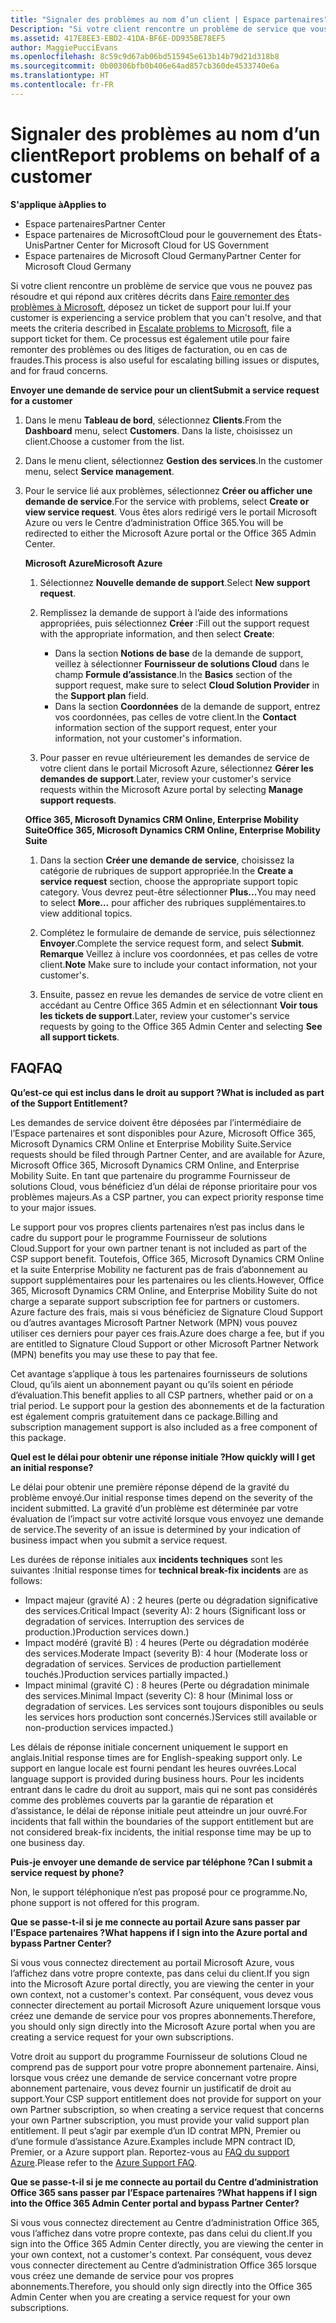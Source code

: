 ```yaml
---
title: "Signaler des problèmes au nom d’un client | Espace partenaires"
Description: "Si votre client rencontre un problème de service que vous ne pouvez pas résoudre et qui répond aux critères décrits dans Faire remonter des problèmes à Microsoft, déposez un ticket de support pour lui."
ms.assetid: 417E8EE3-EBD2-41DA-BF6E-DD935BE78EF5
author: MaggiePucciEvans
ms.openlocfilehash: 8c59c9d67ab06bd515945e613b14b79d21d318b8
ms.sourcegitcommit: 0b00306bfb0b406e64ad857cb360de4533740e6a
ms.translationtype: HT
ms.contentlocale: fr-FR
---
```

# <a name="report-problems-on-behalf-of-a-customer"></a><span data-ttu-id="345a9-103">Signaler des problèmes au nom d’un client</span><span class="sxs-lookup"><span data-stu-id="345a9-103">Report problems on behalf of a customer</span></span>

**<span data-ttu-id="345a9-104">S'applique à</span><span class="sxs-lookup"><span data-stu-id="345a9-104">Applies to</span></span>**

-  <span data-ttu-id="345a9-105">Espace partenaires</span><span class="sxs-lookup"><span data-stu-id="345a9-105">Partner Center</span></span>
-  <span data-ttu-id="345a9-106">Espace partenaires de MicrosoftCloud pour le gouvernement des États-Unis</span><span class="sxs-lookup"><span data-stu-id="345a9-106">Partner Center for Microsoft Cloud for US Government</span></span>
-  <span data-ttu-id="345a9-107">Espace partenaires de Microsoft Cloud Germany</span><span class="sxs-lookup"><span data-stu-id="345a9-107">Partner Center for Microsoft Cloud Germany</span></span>

<span data-ttu-id="345a9-108">Si votre client rencontre un problème de service que vous ne pouvez pas résoudre et qui répond aux critères décrits dans [Faire remonter des problèmes à Microsoft](escalate-problems-to-microsoft.md), déposez un ticket de support pour lui.</span><span class="sxs-lookup"><span data-stu-id="345a9-108">If your customer is experiencing a service problem that you can't resolve, and that meets the criteria described in [Escalate problems to Microsoft](escalate-problems-to-microsoft.md), file a support ticket for them.</span></span> <span data-ttu-id="345a9-109">Ce processus est également utile pour faire remonter des problèmes ou des litiges de facturation, ou en cas de fraudes.</span><span class="sxs-lookup"><span data-stu-id="345a9-109">This process is also useful for escalating billing issues or disputes, and for fraud concerns.</span></span>

**<span data-ttu-id="345a9-110">Envoyer une demande de service pour un client</span><span class="sxs-lookup"><span data-stu-id="345a9-110">Submit a service request for a customer</span></span>**

1.  <span data-ttu-id="345a9-111">Dans le menu **Tableau de bord**, sélectionnez **Clients**.</span><span class="sxs-lookup"><span data-stu-id="345a9-111">From the **Dashboard** menu, select **Customers**.</span></span> <span data-ttu-id="345a9-112">Dans la liste, choisissez un client.</span><span class="sxs-lookup"><span data-stu-id="345a9-112">Choose a customer from the list.</span></span>

2.  <span data-ttu-id="345a9-113">Dans le menu client, sélectionnez **Gestion des services**.</span><span class="sxs-lookup"><span data-stu-id="345a9-113">In the customer menu, select **Service management**.</span></span>

3.  <span data-ttu-id="345a9-114">Pour le service lié aux problèmes, sélectionnez **Créer ou afficher une demande de service**.</span><span class="sxs-lookup"><span data-stu-id="345a9-114">For the service with problems, select **Create or view service request**.</span></span> <span data-ttu-id="345a9-115">Vous êtes alors redirigé vers le portail Microsoft Azure ou vers le Centre d’administration Office&nbsp;365.</span><span class="sxs-lookup"><span data-stu-id="345a9-115">You will be redirected to either the Microsoft Azure portal or the Office 365 Admin Center.</span></span>

    **<span data-ttu-id="345a9-116">Microsoft Azure</span><span class="sxs-lookup"><span data-stu-id="345a9-116">Microsoft Azure</span></span>**

    1.  <span data-ttu-id="345a9-117">Sélectionnez **Nouvelle demande de support**.</span><span class="sxs-lookup"><span data-stu-id="345a9-117">Select **New support request**.</span></span>
    2.  <span data-ttu-id="345a9-118">Remplissez la demande de support à l’aide des informations appropriées, puis sélectionnez **Créer**&nbsp;:</span><span class="sxs-lookup"><span data-stu-id="345a9-118">Fill out the support request with the appropriate information, and then select **Create**:</span></span>
        -   <span data-ttu-id="345a9-119">Dans la section **Notions de base** de la demande de support, veillez à sélectionner **Fournisseur de solutions Cloud** dans le champ **Formule d’assistance**.</span><span class="sxs-lookup"><span data-stu-id="345a9-119">In the **Basics** section of the support request, make sure to select **Cloud Solution Provider** in the **Support plan** field.</span></span>
        -   <span data-ttu-id="345a9-120">Dans la section **Coordonnées** de la demande de support, entrez vos coordonnées, pas celles de votre client.</span><span class="sxs-lookup"><span data-stu-id="345a9-120">In the **Contact** information section of the support request, enter your information, not your customer's information.</span></span>

    3.  <span data-ttu-id="345a9-121">Pour passer en revue ultérieurement les demandes de service de votre client dans le portail Microsoft Azure, sélectionnez **Gérer les demandes de support**.</span><span class="sxs-lookup"><span data-stu-id="345a9-121">Later, review your customer's service requests within the Microsoft Azure portal by selecting **Manage support requests**.</span></span>

    **<span data-ttu-id="345a9-122">Office&nbsp;365, Microsoft Dynamics&nbsp;CRM Online, Enterprise Mobility Suite</span><span class="sxs-lookup"><span data-stu-id="345a9-122">Office 365, Microsoft Dynamics CRM Online, Enterprise Mobility Suite</span></span>**

    1.  <span data-ttu-id="345a9-123">Dans la section **Créer une demande de service**, choisissez la catégorie de rubriques de support appropriée.</span><span class="sxs-lookup"><span data-stu-id="345a9-123">In the **Create a service request** section, choose the appropriate support topic category.</span></span> <span data-ttu-id="345a9-124">Vous devrez peut-être sélectionner **Plus...**</span><span class="sxs-lookup"><span data-stu-id="345a9-124">You may need to select **More…**</span></span> <span data-ttu-id="345a9-125">pour afficher des rubriques supplémentaires.</span><span class="sxs-lookup"><span data-stu-id="345a9-125">to view additional topics.</span></span>
    2.  <span data-ttu-id="345a9-126">Complétez le formulaire de demande de service, puis sélectionnez **Envoyer**.</span><span class="sxs-lookup"><span data-stu-id="345a9-126">Complete the service request form, and select **Submit**.</span></span>
        <span data-ttu-id="345a9-127">**Remarque** Veillez à inclure vos coordonnées, et pas celles de votre client.</span><span class="sxs-lookup"><span data-stu-id="345a9-127">**Note**  Make sure to include your contact information, not your customer's.</span></span>

         

    3.  <span data-ttu-id="345a9-128">Ensuite, passez en revue les demandes de service de votre client en accédant au Centre Office&nbsp;365 Admin et en sélectionnant **Voir tous les tickets de support**.</span><span class="sxs-lookup"><span data-stu-id="345a9-128">Later, review your customer's service requests by going to the Office 365 Admin Center and selecting **See all support tickets**.</span></span>

## <a name="faq"></a><span data-ttu-id="345a9-129">FAQ</span><span class="sxs-lookup"><span data-stu-id="345a9-129">FAQ</span></span>


**<span data-ttu-id="345a9-130">Qu’est-ce qui est inclus dans le droit au support&nbsp;?</span><span class="sxs-lookup"><span data-stu-id="345a9-130">What is included as part of the Support Entitlement?</span></span>**

<span data-ttu-id="345a9-131">Les demandes de service doivent être déposées par l’intermédiaire de l’Espace partenaires et sont disponibles pour Azure, Microsoft Office&nbsp;365, Microsoft&nbsp;Dynamics&nbsp;CRM Online et Enterprise Mobility Suite.</span><span class="sxs-lookup"><span data-stu-id="345a9-131">Service requests should be filed through Partner Center, and are available for Azure, Microsoft Office 365, Microsoft Dynamics CRM Online, and Enterprise Mobility Suite.</span></span> <span data-ttu-id="345a9-132">En tant que partenaire du programme Fournisseur de solutions Cloud, vous bénéficiez d’un délai de réponse prioritaire pour vos problèmes majeurs.</span><span class="sxs-lookup"><span data-stu-id="345a9-132">As a CSP partner, you can expect priority response time to your major issues.</span></span>

<span data-ttu-id="345a9-133">Le support pour vos propres clients partenaires n’est pas inclus dans le cadre du support pour le programme Fournisseur de solutions Cloud.</span><span class="sxs-lookup"><span data-stu-id="345a9-133">Support for your own partner tenant is not included as part of the CSP support benefit.</span></span> <span data-ttu-id="345a9-134">Toutefois, Office&nbsp;365, Microsoft Dynamics CRM Online et la suite Enterprise&nbsp;Mobility ne facturent pas de frais d’abonnement au support supplémentaires pour les partenaires ou les clients.</span><span class="sxs-lookup"><span data-stu-id="345a9-134">However, Office 365, Microsoft Dynamics CRM Online, and Enterprise Mobility Suite do not charge a separate support subscription fee for partners or customers.</span></span> <span data-ttu-id="345a9-135">Azure facture des frais, mais si vous bénéficiez de Signature&nbsp;Cloud&nbsp;Support ou d’autres avantages Microsoft Partner Network (MPN) vous pouvez utiliser ces derniers pour payer ces frais.</span><span class="sxs-lookup"><span data-stu-id="345a9-135">Azure does charge a fee, but if you are entitled to Signature Cloud Support or other Microsoft Partner Network (MPN) benefits you may use these to pay that fee.</span></span>

<span data-ttu-id="345a9-136">Cet avantage s’applique à tous les partenaires fournisseurs de solutions Cloud, qu’ils aient un abonnement payant ou qu’ils soient en période d’évaluation.</span><span class="sxs-lookup"><span data-stu-id="345a9-136">This benefit applies to all CSP partners, whether paid or on a trial period.</span></span> <span data-ttu-id="345a9-137">Le support pour la gestion des abonnements et de la facturation est également compris gratuitement dans ce package.</span><span class="sxs-lookup"><span data-stu-id="345a9-137">Billing and subscription management support is also included as a free component of this package.</span></span>

**<span data-ttu-id="345a9-138">Quel est le délai pour obtenir une réponse initiale&nbsp;?</span><span class="sxs-lookup"><span data-stu-id="345a9-138">How quickly will I get an initial response?</span></span>**

<span data-ttu-id="345a9-139">Le délai pour obtenir une première réponse dépend de la gravité du problème envoyé.</span><span class="sxs-lookup"><span data-stu-id="345a9-139">Our initial response times depend on the severity of the incident submitted.</span></span> <span data-ttu-id="345a9-140">La gravité d’un problème est déterminée par votre évaluation de l’impact sur votre activité lorsque vous envoyez une demande de service.</span><span class="sxs-lookup"><span data-stu-id="345a9-140">The severity of an issue is determined by your indication of business impact when you submit a service request.</span></span>

<span data-ttu-id="345a9-141">Les durées de réponse initiales aux **incidents techniques** sont les suivantes&nbsp;:</span><span class="sxs-lookup"><span data-stu-id="345a9-141">Initial response times for **technical break-fix incidents** are as follows:</span></span>

-   <span data-ttu-id="345a9-142">Impact majeur (gravité&nbsp;A)&nbsp;: 2&nbsp;heures (perte ou dégradation significative des services.</span><span class="sxs-lookup"><span data-stu-id="345a9-142">Critical Impact (severity A): 2 hours (Significant loss or degradation of services.</span></span> <span data-ttu-id="345a9-143">Interruption des services de production.)</span><span class="sxs-lookup"><span data-stu-id="345a9-143">Production services down.)</span></span>
-   <span data-ttu-id="345a9-144">Impact modéré (gravité&nbsp;B)&nbsp;: 4&nbsp;heures (Perte ou dégradation modérée des services.</span><span class="sxs-lookup"><span data-stu-id="345a9-144">Moderate Impact (severity B): 4 hour (Moderate loss or degradation of services.</span></span> <span data-ttu-id="345a9-145">Services de production partiellement touchés.)</span><span class="sxs-lookup"><span data-stu-id="345a9-145">Production services partially impacted.)</span></span>
-   <span data-ttu-id="345a9-146">Impact minimal (gravité&nbsp;C)&nbsp;: 8&nbsp;heures (Perte ou dégradation minimale des services.</span><span class="sxs-lookup"><span data-stu-id="345a9-146">Minimal Impact (severity C): 8 hour (Minimal loss or degradation of services.</span></span> <span data-ttu-id="345a9-147">Les services sont toujours disponibles ou seuls les services hors production sont concernés.)</span><span class="sxs-lookup"><span data-stu-id="345a9-147">Services still available or non-production services impacted.)</span></span>

<span data-ttu-id="345a9-148">Les délais de réponse initiale concernent uniquement le support en anglais.</span><span class="sxs-lookup"><span data-stu-id="345a9-148">Initial response times are for English-speaking support only.</span></span> <span data-ttu-id="345a9-149">Le support en langue locale est fourni pendant les heures ouvrées.</span><span class="sxs-lookup"><span data-stu-id="345a9-149">Local language support is provided during business hours.</span></span>
<span data-ttu-id="345a9-150">Pour les incidents entrant dans le cadre du droit au support, mais qui ne sont pas considérés comme des problèmes couverts par la garantie de réparation et d’assistance, le délai de réponse initiale peut atteindre un jour ouvré.</span><span class="sxs-lookup"><span data-stu-id="345a9-150">For incidents that fall within the boundaries of the support entitlement but are not considered break-fix incidents, the initial response time may be up to one business day.</span></span>

**<span data-ttu-id="345a9-151">Puis-je envoyer une demande de service par téléphone&nbsp;?</span><span class="sxs-lookup"><span data-stu-id="345a9-151">Can I submit a service request by phone?</span></span>**

<span data-ttu-id="345a9-152">Non, le support téléphonique n’est pas proposé pour ce programme.</span><span class="sxs-lookup"><span data-stu-id="345a9-152">No, phone support is not offered for this program.</span></span>

**<span data-ttu-id="345a9-153">Que se passe-t-il si je me connecte au portail Azure sans passer par l’Espace partenaires&nbsp;?</span><span class="sxs-lookup"><span data-stu-id="345a9-153">What happens if I sign into the Azure portal and bypass Partner Center?</span></span>**

<span data-ttu-id="345a9-154">Si vous vous connectez directement au portail Microsoft&nbsp;Azure, vous l’affichez dans votre propre contexte, pas dans celui du client.</span><span class="sxs-lookup"><span data-stu-id="345a9-154">If you sign into the Microsoft Azure portal directly, you are viewing the center in your own context, not a customer's context.</span></span> <span data-ttu-id="345a9-155">Par conséquent, vous devez vous connecter directement au portail Microsoft&nbsp;Azure uniquement lorsque vous créez une demande de service pour vos propres abonnements.</span><span class="sxs-lookup"><span data-stu-id="345a9-155">Therefore, you should only sign directly into the Microsoft Azure portal when you are creating a service request for your own subscriptions.</span></span>

<span data-ttu-id="345a9-156">Votre droit au support du programme Fournisseur de solutions Cloud ne comprend pas de support pour votre propre abonnement partenaire. Ainsi, lorsque vous créez une demande de service concernant votre propre abonnement partenaire, vous devez fournir un justificatif de droit au support.</span><span class="sxs-lookup"><span data-stu-id="345a9-156">Your CSP support entitlement does not provide for support on your own Partner subscription, so when creating a service request that concerns your own Partner subscription, you must provide your valid support plan entitlement.</span></span> <span data-ttu-id="345a9-157">Il peut s’agir par exemple d’un ID contrat MPN, Premier ou d’une formule d’assistance Azure.</span><span class="sxs-lookup"><span data-stu-id="345a9-157">Examples include MPN contract ID, Premier, or a Azure support plan.</span></span> <span data-ttu-id="345a9-158">Reportez-vous au [FAQ du support Azure](http://go.microsoft.com/fwlink/?LinkId=717532).</span><span class="sxs-lookup"><span data-stu-id="345a9-158">Please refer to the [Azure Support FAQ](http://go.microsoft.com/fwlink/?LinkId=717532).</span></span>

**<span data-ttu-id="345a9-159">Que se passe-t-il si je me connecte au portail du Centre d’administration Office&nbsp;365 sans passer par l’Espace partenaires&nbsp;?</span><span class="sxs-lookup"><span data-stu-id="345a9-159">What happens if I sign into the Office 365 Admin Center portal and bypass Partner Center?</span></span>**

<span data-ttu-id="345a9-160">Si vous vous connectez directement au Centre d’administration Office&nbsp;365, vous l’affichez dans votre propre contexte, pas dans celui du client.</span><span class="sxs-lookup"><span data-stu-id="345a9-160">If you sign into the Office 365 Admin Center directly, you are viewing the center in your own context, not a customer's context.</span></span> <span data-ttu-id="345a9-161">Par conséquent, vous devez vous connecter directement au Centre d’administration Office&nbsp;365 lorsque vous créez une demande de service pour vos propres abonnements.</span><span class="sxs-lookup"><span data-stu-id="345a9-161">Therefore, you should only sign directly into the Office 365 Admin Center when you are creating a service request for your own subscriptions.</span></span>

 

 



